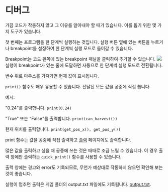 # 디버그
가끔 코드가 작동하지 않고 그 이유를 알아내야 할 때가 있습니다. 이를 돕기 위한 몇 가지 도구가 있습니다.

첫 번째는 프로그램을 한 단계씩 실행하는 것입니다. 
실행 버튼 옆에 있는 버튼을 누르거나 breakpoint를 설정하여 한 단계씩 실행 모드로 들어갈 수 있습니다.

Breakpoint는 코드 왼쪽에 있는 breakpoint 패널을 클릭하여 추가할 수 있습니다.
![](Breakpoints227)
실행이 breakpoint가 있는 줄에 도달하면 자동으로 한 단계씩 실행 모드로 전환됩니다.

변수 위로 마우스를 가져가면 현재 값이 표시됩니다.

`print()` 함수도 매우 유용할 수 있습니다. 전달된 모든 값을 공중에 직접 씁니다.

예시:

"0.24"를 출력합니다.
`print(0.24)`

"True" 또는 "False"를 출력합니다.
`print(can_harvest())`

현재 위치를 출력합니다.
`print(get_pos_x(), get_pos_y())`

print 함수는 값을 공중에 직접 출력하고 [출력](docs/output.md) 페이지에도 출력합니다.

많은 값을 출력하고 싶을 때 공중에 쓰는 것은 때때로 조금 느릴 수 있습니다.
이 경우 출력 창에만 출력하는 `quick_print()` 함수를 사용할 수 있습니다.

출력 창에는 경고와 error도 기록되므로, 무언가 예상대로 작동하지 않으면 확인해 보는 것이 좋습니다.

실행이 멈추면 출력은 게임 폴더의 output.txt 파일에도 기록됩니다. [output.txt](persistent_data_path/output.txt).